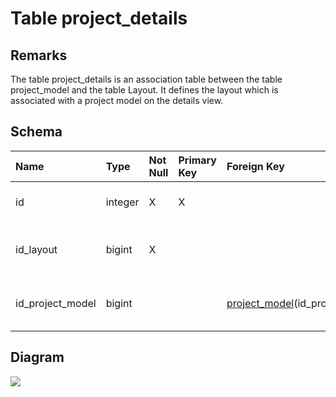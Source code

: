 # Table project\_details #
## Remarks ##
The table project\_details is an association table between the table project\_model and the table Layout. It defines the layout which is associated with a project model on the details view.

## Schema ##
| **Name** | **Type** | **Not Null** | **Primary Key** | **Foreign Key** | **Remarks** |
|:---------|:---------|:-------------|:----------------|:----------------|:------------|
| id       | integer  | X            | X               |                 | This is the primary key of the table. |
| id\_layout | bigint   | X            |                 |                 | This is a foreign key to the table Layout |
| id\_project\_model | bigint   |              |                 | [project\_model](project_model.md)(id\_project\_model) | This is a foreign key to the table project\_model |

## Diagram ##
<img src='http://www.sigmah.org/svg_load.php?file=http://sigma-h.googlecode.com/svn/wiki/diagrams/project_details.svg' />
